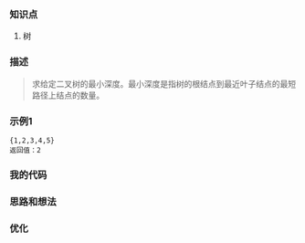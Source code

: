 ### 知识点
1. 树


### 描述
>求给定二叉树的最小深度。最小深度是指树的根结点到最近叶子结点的最短路径上结点的数量。

### 示例1

```
{1,2,3,4,5}
返回值：2
```

### 我的代码


### 思路和想法

### 优化
